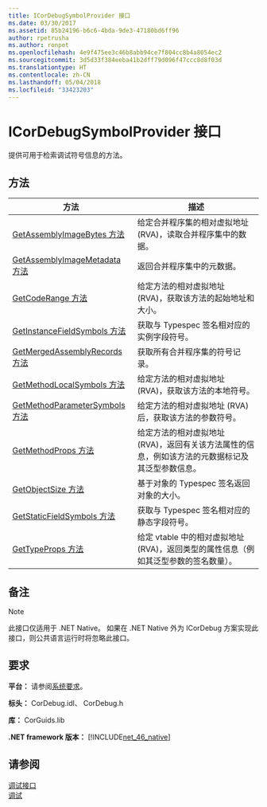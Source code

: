 ```yaml
---
title: ICorDebugSymbolProvider 接口
ms.date: 03/30/2017
ms.assetid: 85b24196-b6c6-4bda-9de3-47180bd6ff96
author: rpetrusha
ms.author: ronpet
ms.openlocfilehash: 4e9f475ee3c46b8abb94ce7f804cc8b4a8054ec2
ms.sourcegitcommit: 3d5d33f384eeba41b2dff79d096f47ccc8d8f03d
ms.translationtype: HT
ms.contentlocale: zh-CN
ms.lasthandoff: 05/04/2018
ms.locfileid: "33423203"
---
```

# <a name="icordebugsymbolprovider-interface"></a>ICorDebugSymbolProvider 接口
提供可用于检索调试符号信息的方法。  
  
## <a name="methods"></a>方法  
  
|方法|描述|  
|------------|-----------------|  
|[GetAssemblyImageBytes 方法](../../../../docs/framework/unmanaged-api/debugging/icordebugsymbolprovider-getassemblyimagebytes-method.md)|给定合并程序集的相对虚拟地址 (RVA)，读取合并程序集中的数据。|  
|[GetAssemblyImageMetadata 方法](../../../../docs/framework/unmanaged-api/debugging/icordebugsymbolprovider-getassemblyimagemetadata-method.md)|返回合并程序集中的元数据。|  
|[GetCodeRange 方法](../../../../docs/framework/unmanaged-api/debugging/icordebugsymbolprovider-getcoderange-method.md)|给定方法的相对虚拟地址 (RVA)，获取该方法的起始地址和大小。|  
|[GetInstanceFieldSymbols 方法](../../../../docs/framework/unmanaged-api/debugging/icordebugsymbolprovider-getinstancefieldsymbols-method.md)|获取与 Typespec 签名相对应的实例字段符号。|  
|[GetMergedAssemblyRecords 方法](../../../../docs/framework/unmanaged-api/debugging/icordebugsymbolprovider-getmergedassemblyrecords-method.md)|获取所有合并程序集的符号记录。|  
|[GetMethodLocalSymbols 方法](../../../../docs/framework/unmanaged-api/debugging/icordebugsymbolprovider-getmethodlocalsymbols-method.md)|给定方法的相对虚拟地址 (RVA)，获取该方法的本地符号。|  
|[GetMethodParameterSymbols 方法](../../../../docs/framework/unmanaged-api/debugging/icordebugsymbolprovider-getmethodparametersymbols-method.md)|给定方法的相对虚拟地址 (RVA) 后，获取该方法的参数符号。|  
|[GetMethodProps 方法](../../../../docs/framework/unmanaged-api/debugging/icordebugsymbolprovider-getmethodprops-method.md)|给定方法的相对虚拟地址 (RVA)，返回有关该方法属性的信息，例如该方法的元数据标记及其泛型参数信息。|  
|[GetObjectSize 方法](../../../../docs/framework/unmanaged-api/debugging/icordebugsymbolprovider-getobjectsize-method.md)|基于对象的 Typespec 签名返回对象的大小。|  
|[GetStaticFieldSymbols 方法](../../../../docs/framework/unmanaged-api/debugging/icordebugsymbolprovider-getstaticfieldsymbols-method.md)|获取与 Typespec 签名相对应的静态字段符号。|  
|[GetTypeProps 方法](../../../../docs/framework/unmanaged-api/debugging/icordebugsymbolprovider-gettypeprops-method.md)|给定 vtable 中的相对虚拟地址 (RVA)，返回类型的属性信息（例如其泛型参数的签名数量）。|  
  
## <a name="remarks"></a>备注  
  
> [!NOTE]
>  此接口仅适用于 .NET Native。 如果在 .NET Native 外为 ICorDebug 方案实现此接口，则公共语言运行时将忽略此接口。  
  
## <a name="requirements"></a>要求  
 **平台：** 请参阅[系统要求](../../../../docs/framework/get-started/system-requirements.md)。  
  
 **标头：** CorDebug.idl、 CorDebug.h  
  
 **库：** CorGuids.lib  
  
 **.NET framework 版本：** [!INCLUDE[net_46_native](../../../../includes/net-46-native-md.md)]  
  
## <a name="see-also"></a>请参阅  
 [调试接口](../../../../docs/framework/unmanaged-api/debugging/debugging-interfaces.md)  
 [调试](../../../../docs/framework/unmanaged-api/debugging/index.md)
